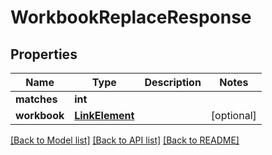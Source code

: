# WorkbookReplaceResponse

## Properties
Name | Type | Description | Notes
------------ | ------------- | ------------- | -------------
**matches** | **int** |  | 
**workbook** | [**LinkElement**](LinkElement.md) |  | [optional] 

[[Back to Model list]](../README.md#documentation-for-models) [[Back to API list]](../README.md#documentation-for-api-endpoints) [[Back to README]](../README.md)


